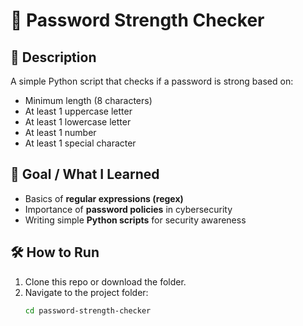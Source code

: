 # 🔐 Password Strength Checker

## 📖 Description
A simple Python script that checks if a password is strong based on:
- Minimum length (8 characters)
- At least 1 uppercase letter
- At least 1 lowercase letter
- At least 1 number
- At least 1 special character

## 🎯 Goal / What I Learned
- Basics of **regular expressions (regex)**
- Importance of **password policies** in cybersecurity
- Writing simple **Python scripts** for security awareness

## 🛠️ How to Run
1. Clone this repo or download the folder.
2. Navigate to the project folder:
   ```bash
   cd password-strength-checker
